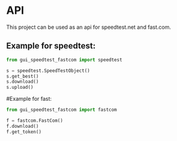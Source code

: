 # API
This project can be used as an api for speedtest.net and fast.com.

## Example for speedtest:
```python
from gui_speedtest_fastcom import speedtest

s = speedtest.SpeedTestObject()
s.get_best()
s.download()
s.upload()
```

#Example for fast:
```python
from gui_speedtest_fastcom import fastcom

f = fastcom.FastCom()
f.download()
f.get_token()
```
